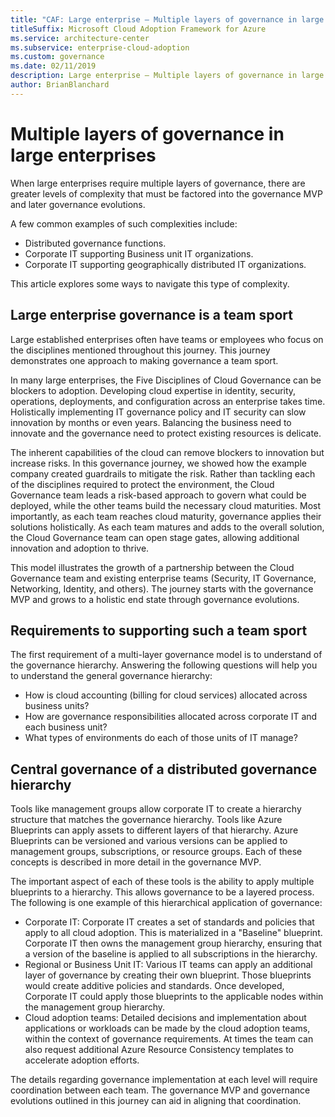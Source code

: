 ```yaml
---
title: "CAF: Large enterprise – Multiple layers of governance in large enterprises"
titleSuffix: Microsoft Cloud Adoption Framework for Azure
ms.service: architecture-center
ms.subservice: enterprise-cloud-adoption
ms.custom: governance
ms.date: 02/11/2019
description: Large enterprise – Multiple layers of governance in large enterprises
author: BrianBlanchard
---
```


# Multiple layers of governance in large enterprises

When large enterprises require multiple layers of governance, there are greater levels of complexity that must be factored into the governance MVP and later governance evolutions.

A few common examples of such complexities include:

- Distributed governance functions.
- Corporate IT supporting Business unit IT organizations.
- Corporate IT supporting geographically distributed IT organizations.

This article explores some ways to navigate this type of complexity.

## Large enterprise governance is a team sport

Large established enterprises often have teams or employees who focus on the disciplines mentioned throughout this journey. This journey demonstrates one approach to making governance a team sport.

In many large enterprises, the Five Disciplines of Cloud Governance can be blockers to adoption. Developing cloud expertise in identity, security, operations, deployments, and configuration across an enterprise takes time. Holistically implementing IT governance policy and IT security can slow innovation by months or even years. Balancing the business need to innovate and the governance need to protect existing resources is delicate.

The inherent capabilities of the cloud can remove blockers to innovation but increase risks. In this governance journey, we showed how the example company created guardrails to mitigate the risk. Rather than tackling each of the disciplines required to protect the environment, the Cloud Governance team leads a risk-based approach to govern what could be deployed, while the other teams build the necessary cloud maturities. Most importantly, as each team reaches cloud maturity, governance applies their solutions holistically. As each team matures and adds to the overall solution, the Cloud Governance team can open stage gates, allowing additional innovation and adoption to thrive.

This model illustrates the growth of a partnership between the Cloud Governance team and existing enterprise teams (Security, IT Governance, Networking, Identity, and others). The journey starts with the governance MVP and grows to a holistic end state through governance evolutions.

## Requirements to supporting such a team sport

The first requirement of a multi-layer governance model is to understand of the governance hierarchy. Answering the following questions will help you to understand the general governance hierarchy:

- How is cloud accounting (billing for cloud services) allocated across business units?
- How are governance responsibilities allocated across corporate IT and each business unit?
- What types of environments do each of those units of IT manage?

## Central governance of a distributed governance hierarchy

Tools like management groups allow corporate IT to create a hierarchy structure that matches the governance hierarchy. Tools like Azure Blueprints can apply assets to different layers of that hierarchy. Azure Blueprints can be versioned and various versions can be applied to management groups, subscriptions, or resource groups. Each of these concepts is described in more detail in the governance MVP.

The important aspect of each of these tools is the ability to apply multiple blueprints to a hierarchy. This allows governance to be a layered process. The following is one example of this hierarchical application of governance:

- Corporate IT: Corporate IT creates a set of standards and policies that apply to all cloud adoption. This is materialized in a "Baseline" blueprint. Corporate IT then owns the management group hierarchy, ensuring that a version of the baseline is applied to all subscriptions in the hierarchy.
- Regional or Business Unit IT: Various IT teams can apply an additional layer of governance by creating their own blueprint. Those blueprints would create additive policies and standards. Once developed, Corporate IT could apply those blueprints to the applicable nodes within the management group hierarchy.
- Cloud adoption teams: Detailed decisions and implementation about applications or workloads can be made by the cloud adoption teams, within the context of governance requirements. At times the team can also request additional Azure Resource Consistency templates to accelerate adoption efforts.

The details regarding governance implementation at each level will require coordination between each team. The governance MVP and governance evolutions outlined in this journey can aid in aligning that coordination.
